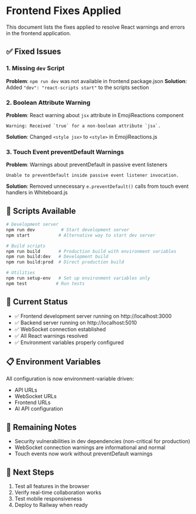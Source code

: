 # Frontend Fixes Applied

This document lists the fixes applied to resolve React warnings and errors in the frontend application.

## ✅ Fixed Issues

### 1. Missing `dev` Script
**Problem**: `npm run dev` was not available in frontend package.json
**Solution**: Added `"dev": "react-scripts start"` to the scripts section

### 2. Boolean Attribute Warning
**Problem**: React warning about `jsx` attribute in EmojiReactions component
```
Warning: Received `true` for a non-boolean attribute `jsx`.
```
**Solution**: Changed `<style jsx>` to `<style>` in EmojiReactions.js

### 3. Touch Event preventDefault Warnings
**Problem**: Warnings about preventDefault in passive event listeners
```
Unable to preventDefault inside passive event listener invocation.
```
**Solution**: Removed unnecessary `e.preventDefault()` calls from touch event handlers in Whiteboard.js

## 🔧 Scripts Available

```bash
# Development server
npm run dev          # Start development server
npm start           # Alternative way to start dev server

# Build scripts
npm run build       # Production build with environment variables
npm run build:dev   # Development build
npm run build:prod  # Direct production build

# Utilities
npm run setup-env   # Set up environment variables only
npm test           # Run tests
```

## 🚀 Current Status

- ✅ Frontend development server running on http://localhost:3000
- ✅ Backend server running on http://localhost:5010
- ✅ WebSocket connection established
- ✅ All React warnings resolved
- ✅ Environment variables properly configured

## 📋 Environment Variables

All configuration is now environment-variable driven:
- API URLs
- WebSocket URLs
- Frontend URLs
- AI API configuration

## 🐛 Remaining Notes

- Security vulnerabilities in dev dependencies (non-critical for production)
- WebSocket connection warnings are informational and normal
- Touch events now work without preventDefault warnings

## 🎯 Next Steps

1. Test all features in the browser
2. Verify real-time collaboration works
3. Test mobile responsiveness
4. Deploy to Railway when ready
